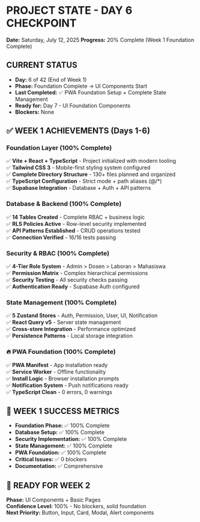 # PROJECT STATE - DAY 6 CHECKPOINT
**Date:** Saturday, July 12, 2025
**Progress:** 20% Complete (Week 1 Foundation Complete)

## CURRENT STATUS
- **Day:** 6 of 42 (End of Week 1)
- **Phase:** Foundation Complete → UI Components Start
- **Last Completed:** ✅ PWA Foundation Setup + Complete State Management
- **Ready for:** Day 7 - UI Foundation Components
- **Blockers:** None

## ✅ WEEK 1 ACHIEVEMENTS (Days 1-6)

### **Foundation Layer (100% Complete)**
✅ **Vite + React + TypeScript** - Project initialized with modern tooling  
✅ **Tailwind CSS 3** - Mobile-first styling system configured  
✅ **Complete Directory Structure** - 130+ files planned and organized  
✅ **TypeScript Configuration** - Strict mode + path aliases (@/*)  
✅ **Supabase Integration** - Database + Auth + API patterns  

### **Database & Backend (100% Complete)**
✅ **14 Tables Created** - Complete RBAC + business logic  
✅ **RLS Policies Active** - Row-level security implemented  
✅ **API Patterns Established** - CRUD operations tested  
✅ **Connection Verified** - 16/16 tests passing  

### **Security & RBAC (100% Complete)**
✅ **4-Tier Role System** - Admin > Dosen > Laboran > Mahasiswa  
✅ **Permission Matrix** - Complex hierarchical permissions  
✅ **Security Testing** - All security checks passing  
✅ **Authentication Ready** - Supabase Auth configured  

### **State Management (100% Complete)**
✅ **5 Zustand Stores** - Auth, Permission, User, UI, Notification  
✅ **React Query v5** - Server state management  
✅ **Cross-store Integration** - Performance optimized  
✅ **Persistence Patterns** - Local storage integration  

### **🔥 PWA Foundation (100% Complete)**
✅ **PWA Manifest** - App installation ready  
✅ **Service Worker** - Offline functionality  
✅ **Install Logic** - Browser installation prompts  
✅ **Notification System** - Push notifications ready  
✅ **TypeScript Clean** - 0 errors, 0 warnings  

## 🎯 WEEK 1 SUCCESS METRICS
- **Foundation Phase:** ✅ 100% Complete
- **Database Setup:** ✅ 100% Complete  
- **Security Implementation:** ✅ 100% Complete
- **State Management:** ✅ 100% Complete
- **PWA Foundation:** ✅ 100% Complete
- **Critical Issues:** ✅ 0 blockers
- **Documentation:** ✅ Comprehensive

## 🚀 READY FOR WEEK 2
**Phase:** UI Components + Basic Pages  
**Confidence Level:** 100% - No blockers, solid foundation  
**Next Priority:** Button, Input, Card, Modal, Alert components